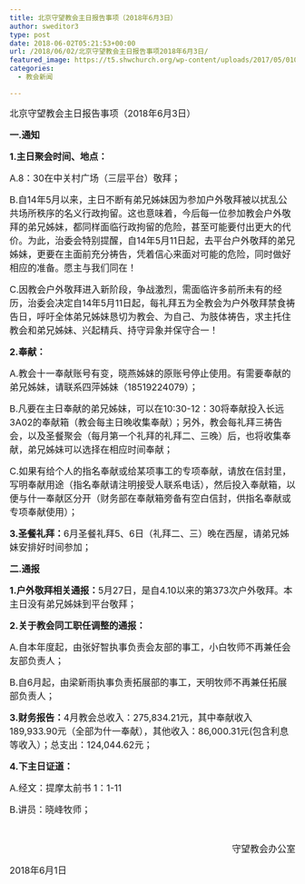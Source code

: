 ```yaml
---
title: 北京守望教会主日报告事项（2018年6月3日）
author: sweditor3
type: post
date: 2018-06-02T05:21:53+00:00
url: /2018/06/02/北京守望教会主日报告事项2018年6月3日/
featured_image: https://t5.shwchurch.org/wp-content/uploads/2017/05/010-640x288.jpg
categories:
  - 教会新闻

---
```

<span style="font-size: 12pt;">北京守望教会主日报告事项（2018年6月3日）</span>

<span style="font-size: 12pt;"><!--more--></span>

**<span style="font-size: 12pt;">一.通知</span>**

**<span style="font-size: 12pt;">1.主日聚会时间、地点：</span>**

<span style="font-size: 12pt;">A.8：30在中关村广场（三层平台）敬拜；</span>

<span style="font-size: 12pt;">B.自14年5月以来，主日不断有弟兄姊妹因为参加户外敬拜被以扰乱公共场所秩序的名义行政拘留。这也意味着，今后每一位参加教会户外敬拜的弟兄姊妹，都同样面临行政拘留的危险，甚至可能要付出更大的代价。为此，治委会特别提醒，自14年5月11日起，去平台户外敬拜的弟兄姊妹，更要在主面前充分祷告，凭着信心来面对可能的危险，同时做好相应的准备。愿主与我们同在！</span>

<span style="font-size: 12pt;">C.因教会户外敬拜进入新阶段，争战激烈，需面临许多前所未有的经历，治委会决定自14年5月11日起，每礼拜五为全教会为户外敬拜禁食祷告日，呼吁全体弟兄姊妹恳切为教会、为自己、为肢体祷告，求主托住教会和弟兄姊妹、兴起精兵、持守异象并保守合一！</span>

**<span style="font-size: 12pt;">2.奉献：</span>**

<span style="font-size: 12pt;">A.教会十一奉献账号有变，晓燕姊妹的原账号停止使用。有需要奉献的弟兄姊妹，请联系四萍姊妹（18519224079）；</span>

<span style="font-size: 12pt;">B.凡要在主日奉献的弟兄姊妹，可以在10:30-12：30将奉献投入长远3A02的奉献箱（教会每主日晚收集奉献）；另外，教会每礼拜三祷告会，以及圣餐聚会（每月第一个礼拜的礼拜二、三晚）后，也将收集奉献，弟兄姊妹可以选择在相应时间奉献；</span>

<span style="font-size: 12pt;">C.如果有给个人的指名奉献或给某项事工的专项奉献，请放在信封里，写明奉献用途（指名奉献请注明接受人联系电话），然后投入奉献箱，以便与什一奉献区分开（财务部在奉献箱旁备有空白信封，供指名奉献或专项奉献使用）；</span>

<span style="font-size: 12pt;"><strong>3.圣餐礼拜：</strong>6月圣餐礼拜5、6日（礼拜二、三）晚在西屋，请弟兄姊妹安排好时间参加；</span>

**<span style="font-size: 12pt;">二.通报</span>**

<span style="font-size: 12pt;"><strong>1.户外敬拜相关通报：</strong>5月27日，是自4.10以来的第373次户外敬拜。本主日没有弟兄姊妹到平台敬拜；</span>

**<span style="font-size: 12pt;">2.关于教会同工职任调整的通报：</span>**

<span style="font-size: 12pt;">A.自本年度起，由张好智执事负责会友部的事工，小白牧师不再兼任会友部负责人；</span>

<span style="font-size: 12pt;">B.自6月起，由梁新雨执事负责拓展部的事工，天明牧师不再兼任拓展部负责人；</span>

<span style="font-size: 12pt;"><strong>3.财务报告：</strong>4月教会总收入：275,834.21元，其中奉献收入189,933.90元（全部为什一奉献），其他收入：86,000.31元(包含利息等收入）；总支出：124,044.62元；</span>

**<span style="font-size: 12pt;">4.下主日证道：</span>**

<span style="font-size: 12pt;">A.经文：提摩太前书 1：1-11</span>

<span style="font-size: 12pt;">B.讲员：晓峰牧师；</span>

&nbsp;

<p style="text-align: right;">
  <span style="font-size: 12pt;">守望教会办公室</span>
</p>

<span style="font-size: 12pt;">2018年6月1日</span>
